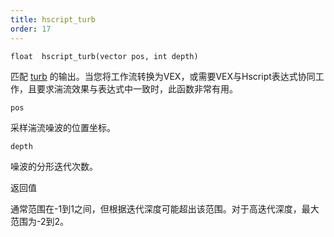 ```yaml
---
title: hscript_turb
order: 17
---
```

`float  hscript_turb(vector pos, int depth)`

匹配 [turb](../../expressions/turb.html "生成空间相干的3D噪波。") 的输出。当您将工作流转换为VEX，或需要VEX与Hscript表达式协同工作，且要求湍流效果与表达式中一致时，此函数非常有用。

`pos`

采样湍流噪波的位置坐标。

`depth`

噪波的分形迭代次数。

返回值

通常范围在-1到1之间，但根据迭代深度可能超出该范围。对于高迭代深度，最大范围为-2到2。